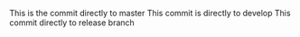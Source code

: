 This is the commit directly to master
This commit is directly to develop
This commit directly to release branch
